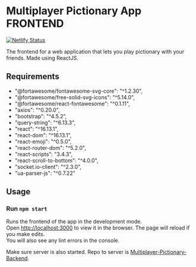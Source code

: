 # Multiplayer Pictionary App FRONTEND

[![Netlify Status](https://api.netlify.com/api/v1/badges/53dc6052-f1e9-4fe4-822e-458d30745a8d/deploy-status)](https://app.netlify.com/sites/picto/deploys)

The frontend for a web application that lets you play pictionary with your friends.
Made using ReactJS.

## Requirements
- "@fortawesome/fontawesome-svg-core": "^1.2.30",
- "@fortawesome/free-solid-svg-icons": "^5.14.0",
- "@fortawesome/react-fontawesome": "^0.1.11",
- "axios": "^0.20.0",
- "bootstrap": "^4.5.2",
- "query-string": "^6.13.3",
- "react": "^16.13.1",
- "react-dom": "^16.13.1",
- "react-emoji": "^0.5.0",
- "react-router-dom": "^5.2.0",
- "react-scripts": "3.4.3",
- "react-scroll-to-bottom": "^4.0.0",
- "socket.io-client": "^2.3.0",
- "ua-parser-js": "^0.7.22"

## Usage
### Run `npm start`
Runs the frontend of the app in the development mode.<br />
Open [http://localhost:3000](http://localhost:3000) to view it in the browser.
The page will reload if you make edits.<br />
You will also see any lint errors in the console.

Make sure server is also started. Repo to server is [Multiplayer-Pictionary-Backend](https://github.com/Panda4817/Multiplayer-Pictionary-Backend).

